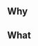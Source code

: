 ## Why <!-- Describe why the change was made (the problem) -->

## What <!-- Describe what was changed (the solution) -->
